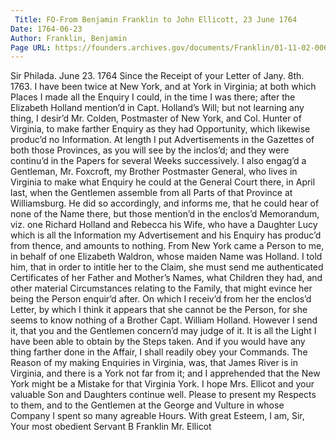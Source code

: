 ```yaml
---
 Title: FO-From Benjamin Franklin to John Ellicott, 23 June 1764
Date: 1764-06-23
Author: Franklin, Benjamin
Page URL: https://founders.archives.gov/documents/Franklin/01-11-02-0063
---
```


Sir
Philada. June 23. 1764
Since the Receipt of your Letter of Jany. 8th. 1763. I have been twice at New York, and at York in Virginia; at both which Places I made all the Enquiry I could, in the time I was there; after the Elizabeth Holland mention’d in Capt. Holland’s Will; but not learning any thing, I desir’d Mr. Colden, Postmaster of New York, and Col. Hunter of Virginia, to make farther Enquiry as they had Opportunity, which likewise produc’d no Information. At length I put Advertisements in the Gazettes of both those Provinces, as you will see by the inclos’d; and they were continu’d in the Papers for several Weeks successively. I also engag’d a Gentleman, Mr. Foxcroft, my Brother Postmaster General, who lives in Virginia to make what Enquiry he could at the General Court there, in April last, when the Gentlemen assemble from all Parts of that Province at Williamsburg. He did so accordingly, and informs me, that he could hear of none of the Name there, but those mention’d in the enclos’d Memorandum, viz. one Richard Holland and Rebecca his Wife, who have a Daughter Lucy which is all the Information my Advertisement and his Enquiry has produc’d from thence, and amounts to nothing. From New York came a Person to me, in behalf of one Elizabeth Waldron, whose maiden Name was Holland. I told him, that in order to intitle her to the Claim, she must send me authenticated Certificates of her Father and Mother’s Names, what Children they had, and other material Circumstances relating to the Family, that might evince her being the Person enquir’d after. On which I receiv’d from her the enclos’d Letter, by which I think it appears that she cannot be the Person, for she seems to know nothing of a Brother Capt. William Holland. However I send it, that you and the Gentlemen concern’d may judge of it. It is all the Light I have been able to obtain by the Steps taken. And if you would have any thing farther done in the Affair, I shall readily obey your Commands.
The Reason of my making Enquiries in Virginia, was, that James River is in Virginia, and there is a York not far from it; and I apprehended that the New York might be a Mistake for that Virginia York.
I hope Mrs. Ellicot and your valuable Son and Daughters continue well. Please to present my Respects to them, and to the Gentlemen at the George and Vulture in whose Company I spent so many agreable Hours. With great Esteem, I am, Sir, Your most obedient Servant
B Franklin
Mr. Ellicot

